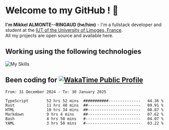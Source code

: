 # Welcome to my GitHub ! 🌃

**I'm Mikkel ALMONTE--RINGAUD (he/him)** - I'm a fullstack developer and student at the [IUT of the University of Limoges, France](https://iut.unilim.fr). \
All my projects are open source and available here.

## Working using the following technologies

![My Skills](https://skillicons.dev/icons?i=solidjs,pnpm,nodejs,ts,js,vercel,netlify,html,css,rust,astro,git,vue,md,electron,figma,github,bash,bun,cloudflare,py,tailwind,nginx,npm,tauri,vite,zig,yarn,windicss,dart,flutter,kotlin&theme=dark)

## Been coding for [![WakaTime Public Profile](https://wakatime.com/badge/user/0839e595-e07a-435c-8d59-ed95f2a3d6dd.svg?style=flat-square)](https://wakatime.com/@0839e595-e07a-435c-8d59-ed95f2a3d6dd)

<!--START_SECTION:waka-->

```plain
From: 31 December 2024 - To: 30 January 2025

TypeScript        52 hrs 52 mins  ###########--------------   44.36 %
Rust              11 hrs 48 mins  ##-----------------------   09.91 %
HTML              10 hrs 34 mins  ##-----------------------   08.87 %
Markdown          9 hrs 4 mins    ##-----------------------   07.62 %
Bash              4 hrs 50 mins   #------------------------   04.07 %
YAML              3 hrs 50 mins   #------------------------   03.22 %
```

<!--END_SECTION:waka-->
